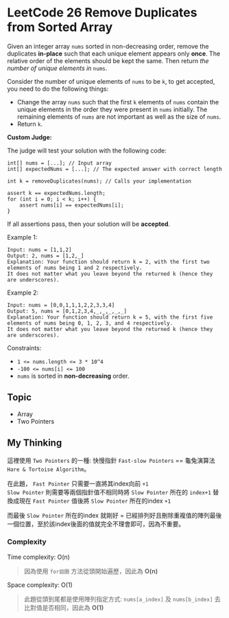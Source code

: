 # LeetCode 26 Remove Duplicates from Sorted Array

Given an integer array `nums` sorted in non-decreasing order, remove the duplicates **in-place** such that each unique element appears only **once**. The relative order of the elements should be kept the same. Then return *the number of unique elements in* `nums`.

Consider the number of unique elements of `nums` to be `k`, to get accepted, you need to do the following things:

- Change the array `nums` such that the first `k` elements of `nums` contain the unique elements in the order they were present in `nums` initially. The remaining elements of `nums` are not important as well as the size of `nums`.
- Return `k`.

**Custom Judge:**

The judge will test your solution with the following code:

```
int[] nums = [...]; // Input array
int[] expectedNums = [...]; // The expected answer with correct length

int k = removeDuplicates(nums); // Calls your implementation

assert k == expectedNums.length;
for (int i = 0; i < k; i++) {
    assert nums[i] == expectedNums[i];
}
```

If all assertions pass, then your solution will be **accepted**.

Example 1:
```
Input: nums = [1,1,2]
Output: 2, nums = [1,2,_]
Explanation: Your function should return k = 2, with the first two elements of nums being 1 and 2 respectively.
It does not matter what you leave beyond the returned k (hence they are underscores).
```

Example 2:
```
Input: nums = [0,0,1,1,1,2,2,3,3,4]
Output: 5, nums = [0,1,2,3,4,_,_,_,_,_]
Explanation: Your function should return k = 5, with the first five elements of nums being 0, 1, 2, 3, and 4 respectively.
It does not matter what you leave beyond the returned k (hence they are underscores).
```

Constraints:

- `1 <= nums.length <= 3 * 10^4`
- `-100 <= nums[i] <= 100`
- `nums` is sorted in **non-decreasing** order.

## Topic
- Array
- Two Pointers

## My Thinking
這裡使用 `Two Pointers` 的一種: 快慢指針 `Fast-slow Pointers` == 龜兔演算法 `Hare & Tortoise Algorithm`。

在此題， `Fast Pointer` 只需要一直將其index向前 `+1`<br> `Slow Pointer`
則需要等兩個指針值不相同時將 `Slow Pointer` 所在的 `index+1` 替換成現在 `Fast Pointer` 值後將 `Slow Pointer` 所在的index `+1`

而最後 `Slow Pointer` 所在的index 就剛好 = 已經排列好且刪除重複值的陣列最後一個位置，至於該index後面的值就完全不理會即可，因為不重要。

### Complexity
Time complexity: O(n)
> 因為使用 `for迴圈` 方法從頭開始遍歷，因此為 **O(n)**

Space complexity: O(1)
> 此題從頭到尾都是使用陣列指定方式: `nums[a_index]` 及 `nums[b_index]` 去比對值是否相同，因此為 **O(1)**